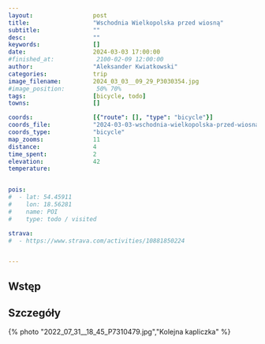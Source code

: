 ```yaml
---
layout:                 post
title:                  "Wschodnia Wielkopolska przed wiosną"
subtitle:               ""
desc:                   ""
keywords:               []
date:                   2024-03-03 17:00:00
#finished_at:            2100-02-09 12:00:00
author:                 "Aleksander Kwiatkowski"
categories:             trip
image_filename:         2024_03_03__09_29_P3030354.jpg
#image_position:         50% 70%
tags:                   [bicycle, todo]
towns:                  []

coords:                 [{"route": [], "type": "bicycle"}]
coords_file:            "2024-03-03-wschodnia-wielkopolska-przed-wiosna.json"
coords_type:            "bicycle"
map_zooms:              11
distance:               4
time_spent:             2
elevation:              42
temperature:


pois:
#  - lat: 54.45911
#    lon: 18.56281
#    name: POI
#    type: todo / visited

strava:
#  - https://www.strava.com/activities/10881850224


---
```



## Wstęp

## Szczegóły

{% photo "2022_07_31__18_45_P7310479.jpg","Kolejna kapliczka" %}
